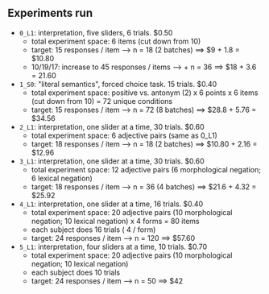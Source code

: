 ## Experiments run

- `0_L1`: interpretation, five sliders, 6 trials. $0.50
  - total experiment space: 6 items (cut down from 10)
  - target: 15 responses / item --> n = 18 (2 batches) ==> $9 + 1.8 = $10.80
  - 10/19/17: increase to 45 responses / items --> + n = 36 ==> $18 + 3.6 = 21.60
- `1_S0`: "literal semantics", forced choice task. 15 trials. $0.40
  - total experiment space: positive vs. antonym (2) x 6 points x 6 items (cut down from 10) = 72 unique conditions
  - target: 15 responses / item --> n = 72 (8 batches) ==> $28.8 + 5.76 = $34.56
- `2_L1`: interpretation, one slider at a time,  30 trials. $0.60
  - total experiment space: 6 adjective pairs (same as 0_L1)
  - target: 18 responses / item --> n = 18 (2 batches) ==> $10.80 + 2.16 = $12.96
- `3_L1`: interpretation, one slider at a time,  30 trials. $0.60
  - total experiment space: 12 adjective pairs (6 morphological negation; 6 lexical negation)
  - target: 18 responses / item --> n = 36 (4 batches) ==> $21.6 + 4.32 = $25.92
- `4_L1`: interpretation, one slider at a time,  16 trials. $0.40
  - total experiment space: 20 adjective pairs (10 morphological negation; 10 lexical negation) x 4 forms = 80 items
  - each subject does 16 trials ( 4 / form)
  - target: 24 responses / item --> n = 120 ==> $57.60
- `5_L1`: interpretation, four sliders at a time,  10 trials. $0.70
    - total experiment space: 20 adjective pairs (10 morphological negation; 10 lexical negation)
    - each subject does 10 trials
    - target: 24 responses / item --> n = 50 ==> $42
